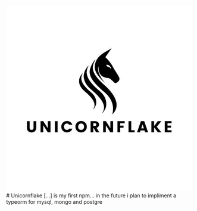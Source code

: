 <img src="./img/unicornflake.jpg" alt="unicornflake" />
# Unicornflake [...]
is my first npm... in the future i plan to impliment a typeorm for mysql, mongo and postgre


